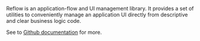 Reflow is an application-flow and UI management library. 
It provides a set of utilities to conveniently manage an application UI directly from descriptive and clear business logic code.

See to [Github documentation](https://github.com/mceSystems/reflow) for more.